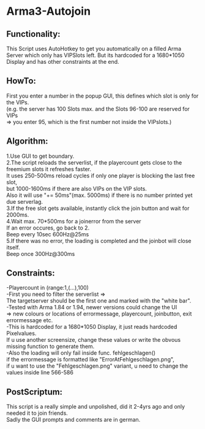 # Arma3-Autojoin
## Functionality:  
This Script uses AutoHotkey to get you automatically on a filled Arma Server which only has VIPSlots left.
But its hardcoded for a 1680*1050 Display and has other constraints at the end.

## HowTo:
First you enter a number in the popup GUI, this defines which slot is only for the VIPs.  
(e.g. the server has 100 Slots max. and the Slots 96-100 are reserved for VIPs  
=> you enter 95, which is the first number not inside the VIPslots.)

## Algorithm:
1.Use GUI to get boundary.  
2.The script reloads the serverlist, if the playercount gets close to the freemium slots it refreshes faster.  
    It uses 250-500ms reload cycles if only one player is blocking the last free slot,  
    but 1000-1600ms if there are also VIPs on the VIP slots.  
    Also it will use "+= 50ms"(max. 5000ms) if there is no number printed yet due serverlag.  
3.If the free slot gets available, instantly click the join button and wait for 2000ms.  
4.Wait max. 70*500ms for a joinerror from the server   
    If an error occures, go back to 2.  
    Beep every 10sec 600Hz@25ms  
5.If there was no error, the loading is completed and the joinbot will close itself.  
    Beep once 300Hz@300ms  

## Constraints:  
-Playercount in (range:1,(...),100)  
-First you need to filter the serverlist =>   
    The targetserver should be the first one and marked with the "white bar".  
-Tested with Arma 1.84 or 1.94, newer versions could change the UI   
    => new colours or locations of errormessage, playercount, joinbutton, exit errormessage etc.  
-This is hardcoded for a 1680*1050 Display, it just reads hardcoded Pixelvalues.  
    If u use another screensize, change these values or write the obvous missing function to generate them.  
-Also the loading will only fail inside func. fehlgeschlagen()    
    if the errormessage is formatted like "ErrorAtFehlgeschlagen.png",  
    if u want to use the "Fehlgeschlagen.png" variant, u need to change the values inside line 566-586  

## PostScriptum:
This script is a really simple and unpolished, did it 2-4yrs ago and only needed it to join friends.  
Sadly the GUI prompts and comments are in german.
